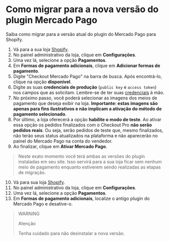 # Como migrar para a nova versão do plugin Mercado Pago

Saiba como migrar para a versão atual do plugin do Mercado Pago para Shopify.

1. Vá para a sua loja [Shopify](https://accounts.shopify.com/store-login).
2. No painel administrativo da loja, clique em **Configurações**.
3. Uma vez lá, selecione a opção **Pagamentos**. 
4. Em **Formas de pagamento adicionais**, clique em **Adicionar formas de pagamento**.
5. Digite "Checkout Mercado Pago" na barra de busca. Após encontrá-lo, clique na opção **disponível**.
6. Digite as suas **credenciais de produção** (`public key` e `access token`) nos campos que as solicitam. Lembre-se de ter suas [credenciais](/developers/pt/docs/shopify/additional-content/credentials) à mão. 
7. No próximo passo, você poderá selecionar as imagens dos meios de pagamento que deseja exibir na loja. **Importante: estas imagens são apenas para fins ilustrativos e não implicam a ativação do método de pagamento selecionado**.
8. Por último, a loja oferecerá a opção **habilite o modo de teste**. Ao ativar essa opção os pedidos finalizados com o Checkout Pro **não serão pedidos reais**. Ou seja, serão pedidos de teste que, mesmo finalizados, não terão seus status atualizados na plataforma e não aparecerão no painel do Mercado Pago na conta do vendedor.
9. Ao finalizar, clique em **Ativar Mercado Pago**.

> Neste exato momento você terá ambas as versões do plugin instaladas em seu site. Isso servirá para a sua loja ficar sem nenhum meio de pagamento enquanto estiverem sendo realizadas as etapas de migração.

10. Vá para sua loja [Shopify](https://accounts.shopify.com/store-login).
11. No painel administrativo da loja, clique em **Configurações**.
12. Uma vez lá, selecione a opção **Pagamentos**. 
13. Em **Formas de pagamento adicionais**, localize o antigo plugin do Mercado Pago e desative-o.

> WARNING
>
> Atenção
>
> Tenha cuidado para não desinstalar a nova versão.